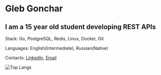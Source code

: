 # Gleb Gonchar
## I am a 15 year old student developing REST APIs
Stack: Go, PostgreSQL, Redis, Linux, Docker, Git

Languages: English(Intermediate), Russian(Native)

Contacts: [LinkedIn](https://linkedin.com/in/gelerum), [Email](mailto:gelerum@gmail.com)
 
![Top Langs](https://github-readme-stats.vercel.app/api/top-langs/?username=gelerum&layout=compact&theme=dracula)


